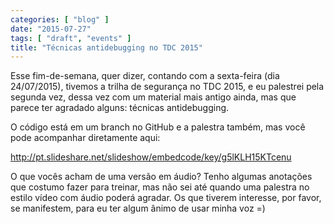 ```yaml
---
categories: [ "blog" ]
date: "2015-07-27"
tags: [ "draft", "events" ]
title: "Técnicas antidebugging no TDC 2015"
---
```

Esse fim-de-semana, quer dizer, contando com a sexta-feira (dia
24/07/2015), tivemos a trilha de segurança no TDC 2015, e eu palestrei
pela segunda vez, dessa vez com um material mais antigo ainda, mas que
parece ter agradado alguns: técnicas antidebugging.

O código está em um branch no GitHub e a palestra também, mas você
pode acompanhar diretamente aqui:

http://pt.slideshare.net/slideshow/embedcode/key/g5lKLH15KTcenu

O que vocês acham de uma versão em áudio? Tenho algumas anotações
que costumo fazer para treinar, mas não sei até quando uma palestra
no estilo vídeo com áudio poderá agradar. Os que tiverem interesse,
por favor, se manifestem, para eu ter algum ânimo de usar minha voz =)
